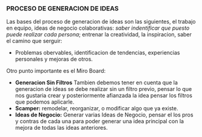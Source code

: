 ###   PROCESO DE GENERACION DE IDEAS
Las bases del proceso de generacion de ideas son las siguientes, el trabajo en equipo, ideas de negocio colaborativas: _saber indentificar que puesto puede realizar cada persona_; entrenar la creatividad, la inspiracion, saber el camino que serguir:
- Problemas obervables, identificacion de tendencias, experiencias personales y mejoras de otros.

Otro punto importante es el Miro Board:
- __Generacion Sin Filtros__ Tambien debemos tener en cuenta que la generacion de ideas se debe realizar sin un filtro previo, pensar lo que nos gustaria crear y posteriormente afianzada la idea pensar los filtros que podemos aplicarle.
- __Scamper:__ remodelar, reorganizar, o modificar algo que ya existe.
- __Ideas de Negocio:__ Generar varias Ideas de Negocio, pensar el los pros y contras de cada una para poder generar una idea principal con la mejora de todas las ideas anteriores.

